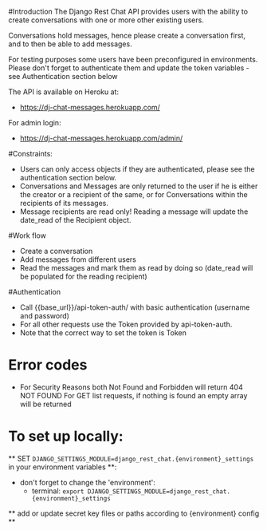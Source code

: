 #Introduction
The Django Rest Chat API provides users with the ability to create conversations with one or more other existing users.

Conversations hold messages, hence please create a conversation first, and to then be able to add messages.

For testing purposes some users have been preconfigured in environments. Please don't forget to authenticate them and update the token variables - see Authentication section below

The API is available on Heroku at:
* https://dj-chat-messages.herokuapp.com/

For admin login:
* https://dj-chat-messages.herokuapp.com/admin/

#Constraints:

* Users can only access objects if they are authenticated, please see the authentication section below.
* Conversations and Messages are only returned to the user if he is either the creator or a recipient of the same, or for Conversations within the recipients of its messages.
* Message recipients are read only! Reading a message will update the date_read of the Recipient object.

#Work flow
* Create a conversation
* Add messages from different users
* Read the messages and mark them as read by doing so (date_read will be populated for the reading recipient)

#Authentication
* Call {{base_url}}/api-token-auth/ with basic authentication (username and password)
* For all other requests use the Token provided by api-token-auth.
* Note that the correct way to set the token is Token <token str>

# Error codes
* For Security Reasons both Not Found and Forbidden will return 404 NOT FOUND For GET list requests, if nothing is found an empty array will be returned

# To set up locally:

** SET `DJANGO_SETTINGS_MODULE=django_rest_chat.{environment}_settings` in your environment variables **:
- don't forget to change the 'environment':
  - terminal: `export DJANGO_SETTINGS_MODULE=django_rest_chat.{environment}_settings`

** add or update secret key files or paths according to {environment} config **